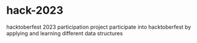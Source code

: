 # hack-2023
hacktoberfest 2023 participation project
participate into hacktoberfest by applying and learning different data structures
